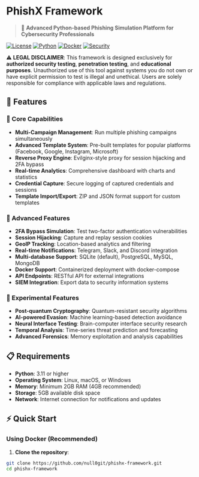 # PhishX Framework

> 🎣 **Advanced Python-based Phishing Simulation Platform for Cybersecurity Professionals**

[![License](https://img.shields.io/badge/license-MIT-blue.svg)](LICENSE)
[![Python](https://img.shields.io/badge/python-3.11+-blue.svg)](https://python.org)
[![Docker](https://img.shields.io/badge/docker-ready-green.svg)](https://docker.com)
[![Security](https://img.shields.io/badge/security-focused-red.svg)](#security)

⚠️ **LEGAL DISCLAIMER**: This framework is designed exclusively for **authorized security testing**, **penetration testing**, and **educational purposes**. Unauthorized use of this tool against systems you do not own or have explicit permission to test is illegal and unethical. Users are solely responsible for compliance with applicable laws and regulations.

## 🌟 Features

### 🔧 Core Capabilities
- **Multi-Campaign Management**: Run multiple phishing campaigns simultaneously
- **Advanced Template System**: Pre-built templates for popular platforms (Facebook, Google, Instagram, Microsoft)
- **Reverse Proxy Engine**: Evilginx-style proxy for session hijacking and 2FA bypass
- **Real-time Analytics**: Comprehensive dashboard with charts and statistics
- **Credential Capture**: Secure logging of captured credentials and sessions
- **Template Import/Export**: ZIP and JSON format support for custom templates

### 🚀 Advanced Features
- **2FA Bypass Simulation**: Test two-factor authentication vulnerabilities
- **Session Hijacking**: Capture and replay session cookies
- **GeoIP Tracking**: Location-based analytics and filtering
- **Real-time Notifications**: Telegram, Slack, and Discord integration
- **Multi-database Support**: SQLite (default), PostgreSQL, MySQL, MongoDB
- **Docker Support**: Containerized deployment with docker-compose
- **API Endpoints**: RESTful API for external integrations
- **SIEM Integration**: Export data to security information systems

### 🔬 Experimental Features
- **Post-quantum Cryptography**: Quantum-resistant security algorithms
- **AI-powered Evasion**: Machine learning-based detection avoidance
- **Neural Interface Testing**: Brain-computer interface security research
- **Temporal Analysis**: Time-series threat prediction and forecasting
- **Advanced Forensics**: Memory exploitation and analysis capabilities

## 📋 Requirements

- **Python**: 3.11 or higher
- **Operating System**: Linux, macOS, or Windows
- **Memory**: Minimum 2GB RAM (4GB recommended)
- **Storage**: 5GB available disk space
- **Network**: Internet connection for notifications and updates

## ⚡ Quick Start

### Using Docker (Recommended)

1. **Clone the repository**:
```bash
git clone https://github.com/null0git/phishx-framework.git
cd phishx-framework

